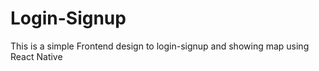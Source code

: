 # Login-Signup
This is a simple Frontend design to login-signup and showing  map using React Native
